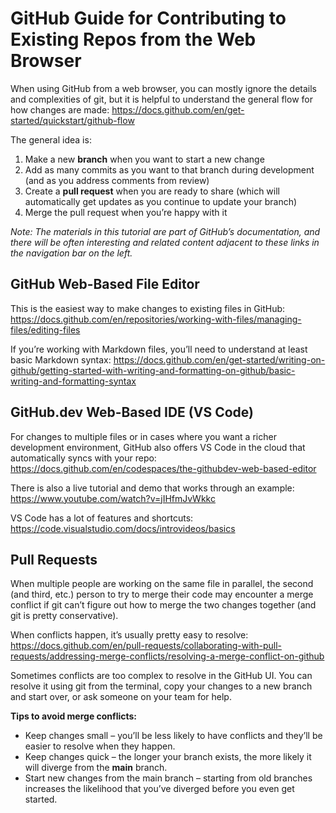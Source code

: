 # GitHub Guide for Contributing to Existing Repos from the Web Browser

When using GitHub from a web browser, you can mostly ignore the details and complexities of git, but it is helpful to understand the general flow for how changes are made:
https://docs.github.com/en/get-started/quickstart/github-flow

The general idea is:
1.	Make a new **branch** when you want to start a new change
2.	Add as many commits as you want to that branch during development (and as you address comments from review)
3.	Create a **pull request** when you are ready to share (which will automatically get updates as you continue to update your branch)
4.	Merge the pull request when you’re happy with it

*Note: The materials in this tutorial are part of GitHub’s documentation, and there will be often interesting and related content adjacent to these links in the navigation bar on the left.*

## GitHub Web-Based File Editor

This is the easiest way to make changes to existing files in GitHub:
https://docs.github.com/en/repositories/working-with-files/managing-files/editing-files

If you’re working with Markdown files, you’ll need to understand at least basic Markdown syntax:
https://docs.github.com/en/get-started/writing-on-github/getting-started-with-writing-and-formatting-on-github/basic-writing-and-formatting-syntax

## GitHub.dev Web-Based IDE (VS Code)

For changes to multiple files or in cases where you want a richer development environment, GitHub also offers VS Code in the cloud that automatically syncs with your repo:
https://docs.github.com/en/codespaces/the-githubdev-web-based-editor

There is also a live tutorial and demo that works through an example:
https://www.youtube.com/watch?v=jIHfmJvWkkc

VS Code has a lot of features and shortcuts:
https://code.visualstudio.com/docs/introvideos/basics

## Pull Requests

When multiple people are working on the same file in parallel, the second (and third, etc.) person to try to merge their code may encounter a merge conflict if git can’t figure out how to merge the two changes together (and git is pretty conservative).

When conflicts happen, it’s usually pretty easy to resolve:
https://docs.github.com/en/pull-requests/collaborating-with-pull-requests/addressing-merge-conflicts/resolving-a-merge-conflict-on-github

Sometimes conflicts are too complex to resolve in the GitHub UI. You can resolve it using git from the terminal, copy your changes to a new branch and start over, or ask someone on your team for help.

**Tips to avoid merge conflicts:**
-	Keep changes small – you’ll be less likely to have conflicts and they’ll be easier to resolve when they happen.
-	Keep changes quick – the longer your branch exists, the more likely it will diverge from the **main** branch.
-	Start new changes from the main branch – starting from old branches increases the likelihood that you’ve diverged before you even get started.
